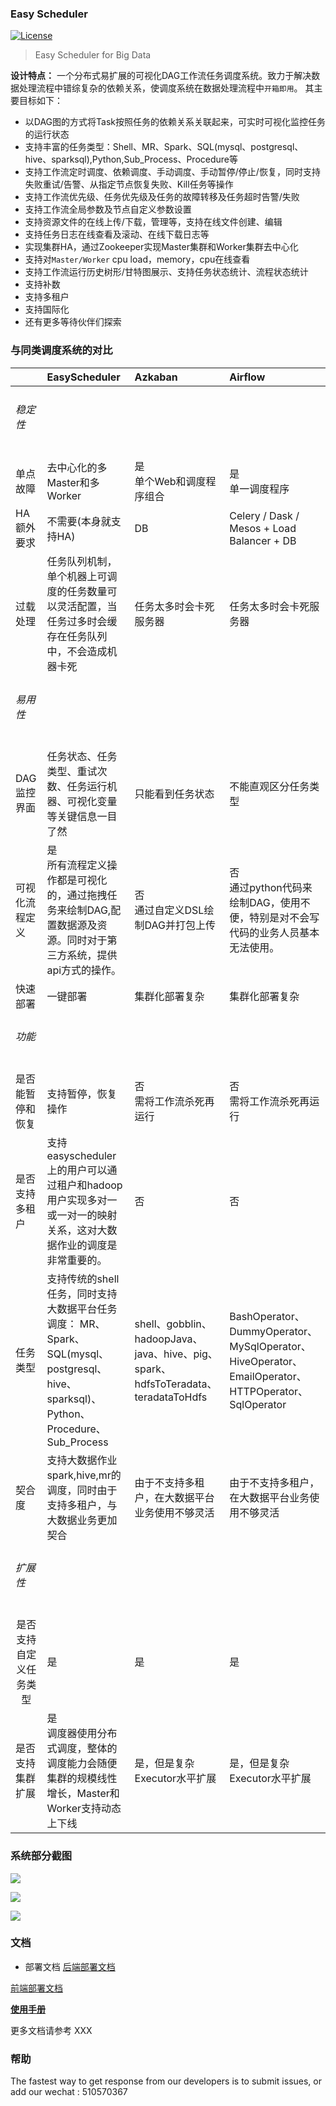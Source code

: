 ### Easy Scheduler

[![License](https://img.shields.io/badge/license-Apache%202-4EB1BA.svg)](https://www.apache.org/licenses/LICENSE-2.0.html)

> Easy Scheduler for Big Data

**设计特点：** 一个分布式易扩展的可视化DAG工作流任务调度系统。致力于解决数据处理流程中错综复杂的依赖关系，使调度系统在数据处理流程中`开箱即用`。
其主要目标如下：
 - 以DAG图的方式将Task按照任务的依赖关系关联起来，可实时可视化监控任务的运行状态
 - 支持丰富的任务类型：Shell、MR、Spark、SQL(mysql、postgresql、hive、sparksql),Python,Sub_Process、Procedure等
 - 支持工作流定时调度、依赖调度、手动调度、手动暂停/停止/恢复，同时支持失败重试/告警、从指定节点恢复失败、Kill任务等操作
 - 支持工作流优先级、任务优先级及任务的故障转移及任务超时告警/失败
 - 支持工作流全局参数及节点自定义参数设置
 - 支持资源文件的在线上传/下载，管理等，支持在线文件创建、编辑
 - 支持任务日志在线查看及滚动、在线下载日志等
 - 实现集群HA，通过Zookeeper实现Master集群和Worker集群去中心化
 - 支持对`Master/Worker` cpu load，memory，cpu在线查看
 - 支持工作流运行历史树形/甘特图展示、支持任务状态统计、流程状态统计
 - 支持补数
 - 支持多租户
 - 支持国际化
 - 还有更多等待伙伴们探索

### 与同类调度系统的对比

|                        | EasyScheduler                                                | Azkaban                                                      | Airflow                                                      |
| :---------------------- | :------------------------------------------------------------ | :------------------------------------------------------------ | :------------------------------------------------------------ |
| <h6>稳定性               |                                                              |                                                              |                                                              |
| 单点故障 | 去中心化的多Master和多Worker | 是 <br>    单个Web和调度程序组合 | 是<br> 单一调度程序 |
| HA额外要求             | 不需要(本身就支持HA) | DB | Celery   / Dask / Mesos + Load Balancer + DB  |
| 过载处理               | 任务队列机制，单个机器上可调度的任务数量可以灵活配置，当任务过多时会缓存在任务队列中，不会造成机器卡死 | 任务太多时会卡死服务器 | 任务太多时会卡死服务器                                       |
| <h6>易用性             | | | |
| DAG监控界面            | 任务状态、任务类型、重试次数、任务运行机器、可视化变量等关键信息一目了然 | 只能看到任务状态  | 不能直观区分任务类型  |
| 可视化流程定义          | 是  <br>    所有流程定义操作都是可视化的，通过拖拽任务来绘制DAG,配置数据源及资源。同时对于第三方系统，提供api方式的操作。 | 否   <br>   通过自定义DSL绘制DAG并打包上传  | 否  <br> 通过python代码来绘制DAG，使用不便，特别是对不会写代码的业务人员基本无法使用。 |
| 快速部署               | 一键部署 | 集群化部署复杂 | 集群化部署复杂  |
| <h6>功能               | | | |
| 是否能暂停和恢复        | 支持暂停，恢复操作 | 否  <br>  需将工作流杀死再运行  | 否 <br>   需将工作流杀死再运行  |
| 是否支持多租户          | 支持  <br>    easyscheduler上的用户可以通过租户和hadoop用户实现多对一或一对一的映射关系，这对大数据作业的调度是非常重要的。 | 否   | 否  |
| 任务类型               | 支持传统的shell任务，同时支持大数据平台任务调度：   MR、Spark、SQL(mysql、postgresql、hive、sparksql)、Python、Procedure、Sub_Process | shell、gobblin、hadoopJava、java、hive、pig、spark、hdfsToTeradata、teradataToHdfs | BashOperator、DummyOperator、MySqlOperator、HiveOperator、EmailOperator、HTTPOperator、SqlOperator |
| 契合度                 | 支持大数据作业spark,hive,mr的调度，同时由于支持多租户，与大数据业务更加契合 | 由于不支持多租户，在大数据平台业务使用不够灵活               | 由于不支持多租户，在大数据平台业务使用不够灵活               |
| <h6>扩展性             |  |  |  |
| <center>是否支持自定义任务类型 | 是 | 是 | 是 |
| 是否支持集群扩展        | 是   <br>   调度器使用分布式调度，整体的调度能力会随便集群的规模线性增长，Master和Worker支持动态上下线 | 是，但是复杂   <br>   Executor水平扩展 | 是，但是复杂 <br>  Executor水平扩展  |


### 系统部分截图

![](http://geek.analysys.cn/static/upload/47/2019-03-06/76db3013-8e3b-4d17-b167-2aa1e6a6b0ad.jpeg)

![](http://geek.analysys.cn/static/upload/47/2019-03-06/08b79a19-4aa0-4a73-a71b-81ad210513fb.jpeg)

![](http://geek.analysys.cn/static/upload/47/2019-03-06/384dd8a3-4cf8-4e3e-944d-1185ba198f75.jpeg)

### 文档
- 部署文档
<a href="https://analysys.github.io/EasyScheduler/pages/deploy-background.html" target="_blank">后端部署文档</a>

<a href="https://analysys.github.io/EasyScheduler/pages/deploy-foreground.html" target="_blank">前端部署文档</a>

[**使用手册**](https://analysys.github.io/EasyScheduler/pages/guide-manual.html?_blank "使用手册") 

更多文档请参考 XXX

### 帮助
The fastest way to get response from our developers is to submit issues,   or add our wechat : 510570367

